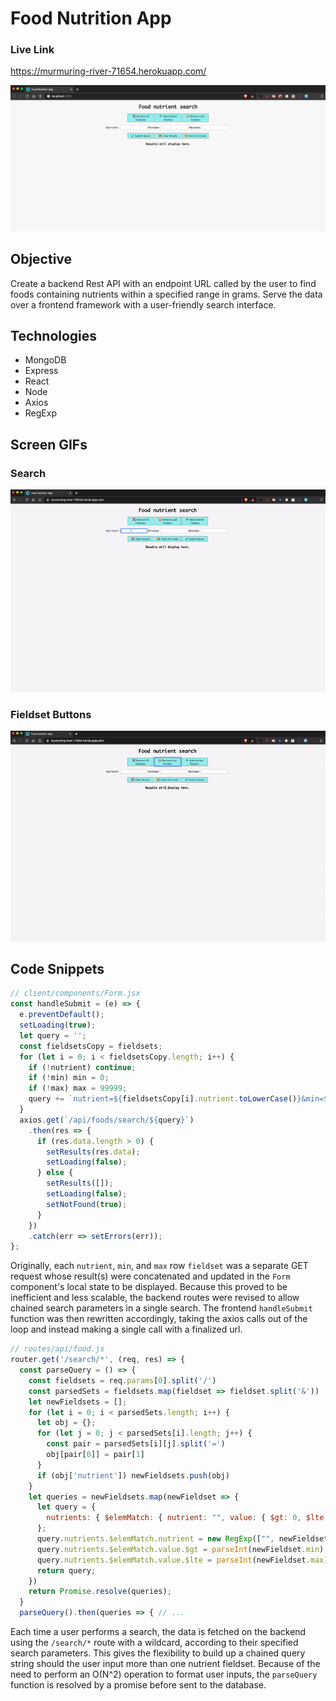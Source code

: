 # Food Nutrition App

### Live Link
<a href="https://murmuring-river-71654.herokuapp.com/" target="_blank">https://murmuring-river-71654.herokuapp.com/</a>

<img src="https://github.com/fsiino/food-nutrition-express/blob/master/docs/fn-main.png?raw=true" alt="Screenshot">

## Objective
Create a backend Rest API with an endpoint URL called by the user to find foods containing nutrients within a specified range in grams. Serve the data over a frontend framework with a user-friendly search interface.

## Technologies
* MongoDB
* Express
* React
* Node
* Axios
* RegExp

## Screen GIFs
### Search 
<img src="https://github.com/fsiino/food-nutrition-express/blob/master/docs/fn-search.gif?raw=true" alt="search">

### Fieldset Buttons
<img src="https://github.com/fsiino/food-nutrition-express/blob/master/docs/fn-buttons.gif?raw=true" alt="buttons">

## Code Snippets

```js
// client/components/Form.jsx
const handleSubmit = (e) => {
  e.preventDefault();
  setLoading(true);
  let query = '';
  const fieldsetsCopy = fieldsets;
  for (let i = 0; i < fieldsetsCopy.length; i++) {
    if (!nutrient) continue; 
    if (!min) min = 0;
    if (!max) max = 99999;
    query += `nutrient=${fieldsetsCopy[i].nutrient.toLowerCase()}&min=${fieldsetsCopy[i].min}&max=${fieldsetsCopy[i].max}/`
  }  
  axios.get(`/api/foods/search/${query}`)
    .then(res => {
      if (res.data.length > 0) {
        setResults(res.data);
        setLoading(false);
      } else {
        setResults([]);
        setLoading(false);
        setNotFound(true);
      }
    })
    .catch(err => setErrors(err));
};
```
Originally, each `nutrient`, `min`, and `max` row `fieldset` was a separate GET request whose result(s) were concatenated and updated in the `Form` component's local state to be displayed. Because this proved to be inefficient and less scalable, the backend routes were revised to allow chained search parameters in a single search. The frontend `handleSubmit` function was then rewritten accordingly, taking the axios calls out of the loop and instead making a single call with a finalized url.

```js
// routes/api/food.js
router.get('/search/*', (req, res) => {
  const parseQuery = () => {
    const fieldsets = req.params[0].split('/')
    const parsedSets = fieldsets.map(fieldset => fieldset.split('&'))
    let newFieldsets = [];
    for (let i = 0; i < parsedSets.length; i++) {
      let obj = {};
      for (let j = 0; j < parsedSets[i].length; j++) {
        const pair = parsedSets[i][j].split('=')
        obj[pair[0]] = pair[1]
      }
      if (obj['nutrient']) newFieldsets.push(obj)
    }
    let queries = newFieldsets.map(newFieldset => {
      let query = { 
        nutrients: { $elemMatch: { nutrient: "", value: { $gt: 0, $lte: 99999 } } }
      };
      query.nutrients.$elemMatch.nutrient = new RegExp(["", newFieldset.nutrient, ""].join(""), "i");
      query.nutrients.$elemMatch.value.$gt = parseInt(newFieldset.min);
      query.nutrients.$elemMatch.value.$lte = parseInt(newFieldset.max);
      return query;
    })
    return Promise.resolve(queries);
  }
  parseQuery().then(queries => { // ...
```
Each time a user performs a search, the data is fetched on the backend using the `/search/*` route with a wildcard, according to their specified search parameters. This gives the flexibility to build up a chained query string should the user input more than one nutrient fieldset. Because of the need to perform an O(N^2) operation to format user inputs, the `parseQuery` function is resolved by a promise before sent to the database. 

